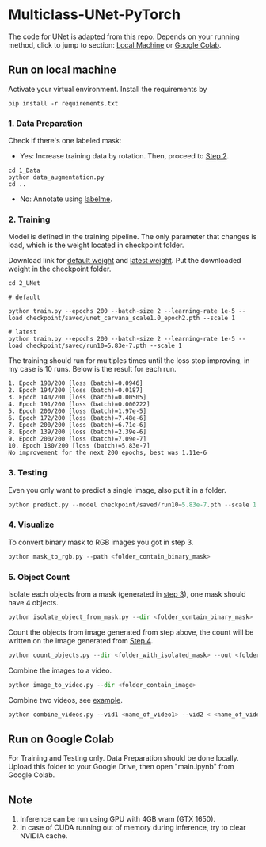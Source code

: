 # Multiclass-UNet-PyTorch

The code for UNet is adapted from [this repo](https://github.com/milesial/Pytorch-UNet/). Depends on your running method, click to jump to section: [Local Machine](#run-on-local-machine) or [Google Colab](#run-on-google-colab).

## Run on local machine

Activate your virtual environment. Install the requirements by 

```terminal
pip install -r requirements.txt
```

### 1. Data Preparation

Check if there's one labeled mask:
  - Yes: Increase training data by rotation. Then, proceed to [Step 2](#2-training).
  ```terminal
  cd 1_Data
  python data_augmentation.py
  cd ..
  ```
  - No: Annotate using [labelme](https://github.com/wkentaro/labelme/tree/main/examples/semantic_segmentation).

### 2. Training

Model is defined in the training pipeline. The only parameter that changes is load, which is the weight located in checkpoint folder. 

Download link for [default weight](https://drive.google.com/file/d/1UF9rJbvyg_ClmstrehqCaJ8a3e4mz879/view?usp=sharing) and [latest weight](https://drive.google.com/file/d/1O1Wrvex2v8rK4us8k9OiWB72b-yuC71Q/view?usp=sharing). Put the downloaded weight in the checkpoint folder.

```terminal
cd 2_UNet

# default

python train.py --epochs 200 --batch-size 2 --learning-rate 1e-5 --load checkpoint/saved/unet_carvana_scale1.0_epoch2.pth --scale 1

# latest
python train.py --epochs 200 --batch-size 2 --learning-rate 1e-5 --load checkpoint/saved/run10=5.83e-7.pth --scale 1
```

The training should run for multiples times until the loss stop improving, in my case is 10 runs. Below is the result for each run.
```
1. Epoch 198/200 [loss (batch)=0.0946]
2. Epoch 194/200 [loss (batch)=0.0187]
3. Epoch 140/200 [loss (batch)=0.00505]
4. Epoch 191/200 [loss (batch)=0.000222]
5. Epoch 200/200 [loss (batch)=1.97e-5]
6. Epoch 172/200 [loss (batch)=7.48e-6]
7. Epoch 200/200 [loss (batch)=6.71e-6]
8. Epoch 139/200 [loss (batch)=2.39e-6]
9. Epoch 200/200 [loss (batch)=7.09e-7]
10. Epoch 180/200 [loss (batch)=5.83e-7]
No improvement for the next 200 epochs, best was 1.11e-6
```

### 3. Testing

Even you only want to predict a single image, also put it in a folder.

```py
python predict.py --model checkpoint/saved/run10=5.83e-7.pth --scale 1 --input ../1_Data/test
```

### 4. Visualize

To convert binary mask to RGB images you got in step 3.

```py
python mask_to_rgb.py --path <folder_contain_binary_mask>
```

### 5. Object Count

Isolate each objects from a mask (generated in [step 3](#3-testing)), one mask should have 4 objects.

```py
python isolate_object_from_mask.py --dir <folder_contain_binary_mask>
```

Count the objects from image generated from step above, the count will be written on the image generated from [Step 4](#4-visualize).

```py
python count_objects.py --dir <folder_with_isolated_mask> --out <folder_than_have_rgb mask>
```

Combine the images to a video.

```py
python image_to_video.py --dir <folder_contain_image>
```

Combine two videos, see [example](https://youtu.be/W9i81tLX5r8).

```py
python combine_videos.py --vid1 <name_of_video1> --vid2 < <name_of_video2> --out <name_of_combined_video>
```

## Run on Google Colab

For Training and Testing only. Data Preparation should be done locally. Upload this folder to your Google Drive, then open "main.ipynb" from Google Colab.

## Note

1. Inference can be run using GPU with 4GB vram (GTX 1650).
2. In case of CUDA running out of memory during inference, try to clear NVIDIA cache.
